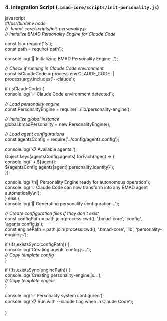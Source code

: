 ### **4\. Integration Script (`.bmad-core/scripts/init-personality.js`)**

javascript  
*\#\!/usr/bin/env node*  
*// .bmad-core/scripts/init-personality.js*  
*// Initialize BMAD Personality Engine for Claude Code*

const fs \= require('fs');  
const path \= require('path');

console.log('🚀 Initializing BMAD Personality Engine...');

*// Check if running in Claude Code environment*  
const isClaudeCode \= process.env.CLAUDE\_CODE || process.argv.includes('--claude');

if (isClaudeCode) {  
  console.log('✅ Claude Code environment detected');  
    
  *// Load personality engine*  
  const PersonalityEngine \= require('../lib/personality-engine');  
    
  *// Initialize global instance*  
  global.bmadPersonality \= new PersonalityEngine();  
    
  *// Load agent configurations*  
  const agentsConfig \= require('../config/agents.config');  
    
  console.log('📋 Available agents:');  
  Object.keys(agentsConfig.agents).forEach(agent \=\> {  
    console.log(\`  • ${agent}: ${agentsConfig.agents\[agent\].personality.identity}\`);  
  });  
    
  console.log('\\n🧠 Personality Engine ready for autonomous operation');  
  console.log('💡 Claude Code can now transform into any BMAD agent automatically\\n');  
} else {  
  console.log('📝 Generating personality configuration...');  
    
  *// Create configuration files if they don't exist*  
  const configPath \= path.join(process.cwd(), '.bmad-core', 'config', 'agents.config.js');  
  const enginePath \= path.join(process.cwd(), '.bmad-core', 'lib', 'personality-engine.js');  
    
  if (\!fs.existsSync(configPath)) {  
    console.log('Creating agents.config.js...');  
    *// Copy template config*  
  }  
    
  if (\!fs.existsSync(enginePath)) {  
    console.log('Creating personality-engine.js...');  
    *// Copy template engine*  
  }  
    
  console.log('✅ Personality system configured');  
  console.log('📋 Run with \--claude flag when in Claude Code');

}

